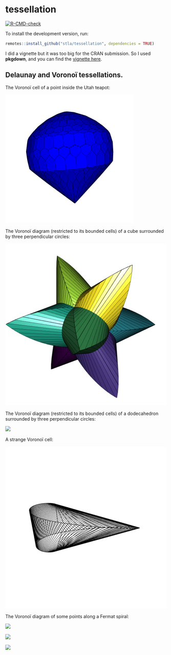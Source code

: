 # tessellation

<!-- badges: start -->
[![R-CMD-check](https://github.com/stla/tessellation/workflows/R-CMD-check/badge.svg)](https://github.com/stla/tessellation/actions)
<!-- badges: end -->

To install the development version, run:

```r
remotes::install_github("stla/tessellation", dependencies = TRUE)
```

I did a vignette but it was too big for the CRAN submission. So I used 
**pkgdown**, and you can find the [vignette here](https://stla.github.io/tessellation/articles/the-tessellation-package.html).


## Delaunay and Voronoï tessellations.

The Voronoï cell of a point inside the Utah teapot:

![](https://raw.githubusercontent.com/stla/tessellation/main/inst/screenshots/UtahTeapot.png)

The Voronoï diagram (restricted to its bounded cells) of a cube surrounded by three perpendicular circles:

![](https://raw.githubusercontent.com/stla/tessellation/main/inst/screenshots/surroundedCube.png)

The Voronoï diagram (restricted to its bounded cells) of a dodecahedron surrounded by three perpendicular circles:

![](https://raw.githubusercontent.com/stla/tessellation/main/inst/screenshots/dodecahedron.gif)

A strange Voronoï cell:

![](https://raw.githubusercontent.com/stla/tessellation/main/inst/screenshots/strangeVoronoiCell.gif)

The Voronoï diagram of some points along a Fermat spiral:

![](https://raw.githubusercontent.com/stla/tessellation/main/inst/screenshots/VoronoiFermatSpiral.gif)

![](https://raw.githubusercontent.com/stla/tessellation/main/inst/screenshots/VoronoiFermatSpiral2.gif)

![](https://raw.githubusercontent.com/stla/tessellation/main/inst/screenshots/VoronoiFermatSpiral3.gif)
